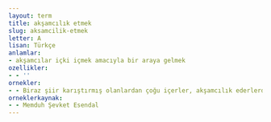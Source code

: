```yaml
---
layout: term
title: akşamcılık etmek
slug: aksamcilik-etmek
letter: A
lisan: Türkçe
anlamlar:
- akşamcılar içki içmek amacıyla bir araya gelmek
ozellikler:
- - ''
ornekler:
- - Biraz şiir karıştırmış olanlardan çoğu içerler, akşamcılık ederlerdi.
orneklerkaynak:
- - Memduh Şevket Esendal
---
```

